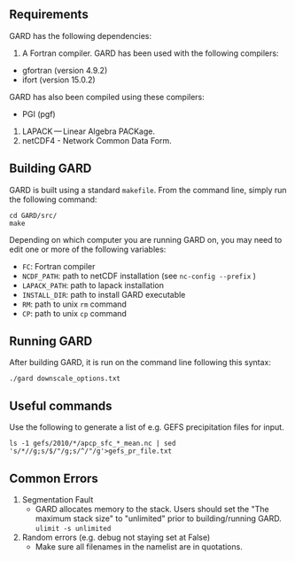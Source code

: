 
## Requirements

GARD has the following dependencies:

1. A Fortran compiler. GARD has been used with the following compilers:
  - gfortran (version 4.9.2)
  - ifort (version 15.0.2)

  GARD has also been compiled using these compilers:
  - PGI (pgf)

1. LAPACK — Linear Algebra PACKage.
1. netCDF4 - Network Common Data Form.

## Building GARD

GARD is built using a standard `makefile`.  From the command line, simply run the following command:

```
cd GARD/src/
make
```

Depending on which computer you are running GARD on, you may need to edit one or more of the following variables:

- `FC`: Fortran compiler
- `NCDF_PATH`: path to netCDF installation (see `nc-config --prefix` )
- `LAPACK_PATH`: path to lapack installation
- `INSTALL_DIR`: path to install GARD executable
- `RM`: path to unix `rm` command
- `CP`: path to unix `cp` command

## Running GARD

After building GARD, it is run on the command line following this syntax:

```
./gard downscale_options.txt
```

## Useful commands
Use the following to generate a list of e.g. GEFS precipitation files for input.

    ls -1 gefs/2010/*/apcp_sfc_*_mean.nc | sed 's/*//g;s/$/"/g;s/^/"/g'>gefs_pr_file.txt

## Common Errors

1. Segmentation Fault
    - GARD allocates memory to the stack. Users should set the "The maximum stack size" to "unlimited" prior to building/running GARD. `ulimit -s unlimited`
2. Random errors (e.g. debug not staying set at False)
    - Make sure all filenames in the namelist are in quotations. 
